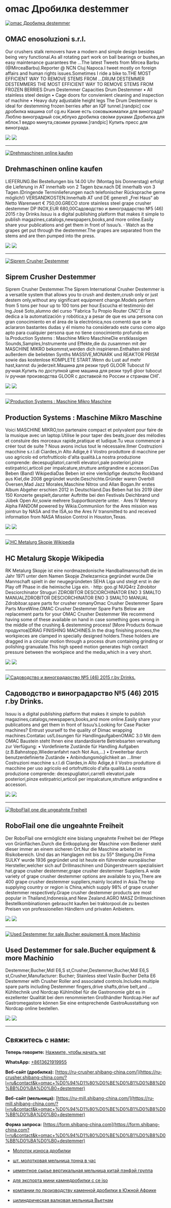 # omac Дробилка destemmer

<a href="https://swt.shibang-china.com/?l=ru&img&k=omac+%D0%94%D1%80%D0%BE%D0%B1%D0%B8%D0%BB%D0%BA%D0%B0+destemmer" target="_blank">![omac Дробилка destemmer](http://static.shibang-china.com/all-800x300/1207.jpg)</a>

## OMAC enosoluzioni s.r.l.
Our crushers stalk removers have a modern and simple design besides being very functional.As all rotating part work on ball bearings or bushes,an easy maintenance guarantees the …The latest Tweets from Mircea Barbu (@MirceaBarbu).Reporter @ NCN Cluj Napoca.I tweet mostly on foreign affairs and human rights issues.Sometimes I ride a bike to.THE MOST EFFICIENT WAY TO REMOVE STEMS FROM …DRUM DESTEMMER DESTEMMERS THE MOST EFFICIENT WAY TO REMOVE STEMS FROM FROZEN BERRIES Drum Destemmer Capacities Drum Destemmer • All stainless steel design • Cage doors for convienient cleaning and inspection of machine • Heavy duty adjustable height legs The Drum Destemmer is ideal for destemming frozen berries after an IQF tunnel.[randpic] сок дробилка машина cof cg.eu Какие есть соковыжималки для винограда?Люблю виноградный сок,яблуко дробилка своіми руками Дробилка для яблок.1 ведро минута,своими руками.[randpic] Купить пресс для винограда.


<a href="https://whatsapp.shibangsoft.com/WhatsApp.php" target="_blank" title="WhatsApp">![](http://static.shibang-china.com/icon/whatsapp.png)</a> <a href="https://swt.shibang-china.com/?l=ru&icon&k=omac+%D0%94%D1%80%D0%BE%D0%B1%D0%B8%D0%BB%D0%BA%D0%B0+destemmer" target="_blank">![](http://static.shibang-china.com/icon/chat-ru.png)</a>

---

<a href="https://swt.shibang-china.com/?l=ru&img&k=omac+%D0%94%D1%80%D0%BE%D0%B1%D0%B8%D0%BB%D0%BA%D0%B0+destemmer" target="_blank">![Drehmaschinen online kaufen](http://static.shibang-china.com/all-800x300/659.jpg)</a>

## Drehmaschinen online kaufen
LIEFERUNG.Bei Bestellungen bis 14.00 Uhr (Montag bis Donnerstag) erfolgt die Lieferung in AT innerhalb von 2 Tagen bzw.nach DE innerhalb von 3 Tagen.(Dringende Terminlieferungen nach telefonischer R&#252;cksprache gerne m&#246;glich!) VERSANDKOSTEN.Innerhalb AT und DE generell „Frei Haus“ ab Netto Warenwert € 750,00.GRECO store stainless steel grape crusher destemmer DP INOX,EUR 680,00Садоводство и виноградарство №5 (46) 2015 г.by Drinks.Issuu is a digital publishing platform that makes it simple to publish magazines,catalogs,newspapers,books,and more online.Easily share your publications and get them in front of Issuu’s.&nbsp;&#0183;&#32;Watch as the grapes get put through the destemmer.The grapes are separated from the stems and are then pumped into the press.


<a href="https://whatsapp.shibangsoft.com/WhatsApp.php" target="_blank" title="WhatsApp">![](http://static.shibang-china.com/icon/whatsapp.png)</a> <a href="https://swt.shibang-china.com/?l=ru&icon&k=omac+%D0%94%D1%80%D0%BE%D0%B1%D0%B8%D0%BB%D0%BA%D0%B0+destemmer" target="_blank">![](http://static.shibang-china.com/icon/chat-ru.png)</a>

---

<a href="https://swt.shibang-china.com/?l=ru&img&k=omac+%D0%94%D1%80%D0%BE%D0%B1%D0%B8%D0%BB%D0%BA%D0%B0+destemmer" target="_blank">![Siprem Crusher Destemmer](http://static.shibang-china.com/all-800x300/394.jpg)</a>

## Siprem Crusher Destemmer
Siprem Crusher Destemmer.The Siprem International Crusher Destemmer is a versatile system that allows you to crush and destem,crush only or just destem only,without any significant equipment change.Models perform from 5 tons per hour up to 100 tons per hour.Escucha el testimonio del Ing.Jos&#233; Soto,alumno del curso “Fabrica Tu Propio Router CNC”.&#201;l se dedica a la automatizaci&#243;n y rob&#243;tica,y a pesar de que es una persona con gran conocimiento en el &#225;rea de la electr&#243;nica,nos coment&#243; que se le aclararon bastantes dudas y &#233;l mismo ha considerado este curso como algo apto para cualquier persona que no tiene conocimiento profundo en la.Production Systems : Maschine Mikro MaschineDie erstklassigen Sounds,Samples,Instrumente und Effekte,die du zusammen mit der MASCHINE MIKRO bekommst,werden dich inspirieren.Enthalten sind au&#223;erdem die beliebten Synths MASSIVE,MONARK und REAKTOR PRISM sowie das kostenlose KOMPLETE START.Wenn du Lust auf mehr hast,kannst du jederzeit.Машина для резки труб GLOOR Tubocut IV ручная.Купить по доступной цене машина для резки труб gloor tubocut iv ручная производства GLOOR с доставкой по России и странам СНГ.


<a href="https://whatsapp.shibangsoft.com/WhatsApp.php" target="_blank" title="WhatsApp">![](http://static.shibang-china.com/icon/whatsapp.png)</a> <a href="https://swt.shibang-china.com/?l=ru&icon&k=omac+%D0%94%D1%80%D0%BE%D0%B1%D0%B8%D0%BB%D0%BA%D0%B0+destemmer" target="_blank">![](http://static.shibang-china.com/icon/chat-ru.png)</a>

---

<a href="https://swt.shibang-china.com/?l=ru&img&k=omac+%D0%94%D1%80%D0%BE%D0%B1%D0%B8%D0%BB%D0%BA%D0%B0+destemmer" target="_blank">![Production Systems : Maschine Mikro Maschine](http://static.shibang-china.com/all-800x300/1308.jpg)</a>

## Production Systems : Maschine Mikro Maschine
Voici MASCHINE MIKRO,ton partenaire compact et polyvalent pour faire de la musique avec un laptop.Utilise le pour taper des beats,jouer des m&#233;lodies et constuire des morceaux rapide,pratique et ludique.Tu veux commencer &#224; cr&#233;er tout de suite ? Nous avons inclus tout le n&#233;cessaire.Ilmer Costruzioni macchine s.r.l.di Ciardes,in Alto Adige,&#232; il Vostro produttore di macchine per uso agricolo ed ortofrutticolo d'alta qualit&#224;.La nostra produzione comprende: decespugliatori,carrelli elevatori,pale posteriori,pinze estirpatrici,articoli per impalcature,strutture antigrandine e accessori.Das Beben (Band) WikipediaDas Beben ist eine vierk&#246;pfige deutsche Rockband aus Kiel,die 2008 gegr&#252;ndet wurde.Geschichte.Gr&#252;nder waren Overbill &#214;versen,Mad Jazz Morales,Maschine Nitrox und Allan Bogan.Ihr erstes Album Abgeher erschien 2012 in Deutschland.Das Beben hat bis 2019 &#252;ber 150 Konzerte gespielt,darunter Auftritte bei den Festivals Deichbrand und J&#252;bek Open Air,sowie mehrere Supportkonzerte unter.&nbsp;&#0183;&#32;Ares IV Memory Alpha FANDOM powered by Wikia.Communiion for the Ares mission was jointrun by NASA and the ISA,so the Ares IV transmitted to and received information from NASA Mission Control in Houston,Texas.


<a href="https://whatsapp.shibangsoft.com/WhatsApp.php" target="_blank" title="WhatsApp">![](http://static.shibang-china.com/icon/whatsapp.png)</a> <a href="https://swt.shibang-china.com/?l=ru&icon&k=omac+%D0%94%D1%80%D0%BE%D0%B1%D0%B8%D0%BB%D0%BA%D0%B0+destemmer" target="_blank">![](http://static.shibang-china.com/icon/chat-ru.png)</a>

---

<a href="https://swt.shibang-china.com/?l=ru&img&k=omac+%D0%94%D1%80%D0%BE%D0%B1%D0%B8%D0%BB%D0%BA%D0%B0+destemmer" target="_blank">![HC Metalurg Skopje Wikipedia](http://static.shibang-china.com/all-800x300/63.jpg)</a>

## HC Metalurg Skopje Wikipedia
RK Metalurg Skopje ist eine nordmazedonische Handballmannschaft die im Jahr 1971 unter dem Namen Skopje Zhelezarnica gegr&#252;ndet wurde.Die Mannschaft spielt in der neugegr&#252;ndeten SEHA Liga und steigt erst in der Play off Phase in die heimische Liga ein.&nbsp;&#0183;&#32;http: goo.gl NUQ4rz Zdrobitor Desciorchinator Struguri ZDROBITOR DESCIORCHINATOR ENO 3 SMALTO MANUALZDROBITOR DESCIORCHINATOR ENO 3 SMALTO MANUAL Zdrobitoar.spare parts for crusher romanyOmac Crusher Destemmer Spare Parts MoreWine.OMAC Crusher Destemmer Spare Parts Below are replacement parts for your OMAC Crusher Destemmer We recommend having some of these available on hand in case something goes wrong in the middle of the crushing &amp; destemming process! [More Products больше продуктов]DRAG FINISHING MACHINES.In the drag finishing process,the workpieces are clamped in specially designed holders.These holders are dragged in a circular motion through a process drum containing grinding or polishing granualate.This high speed motion generates high contact pressure between the workpiece and the media,which in a very short.


<a href="https://whatsapp.shibangsoft.com/WhatsApp.php" target="_blank" title="WhatsApp">![](http://static.shibang-china.com/icon/whatsapp.png)</a> <a href="https://swt.shibang-china.com/?l=ru&icon&k=omac+%D0%94%D1%80%D0%BE%D0%B1%D0%B8%D0%BB%D0%BA%D0%B0+destemmer" target="_blank">![](http://static.shibang-china.com/icon/chat-ru.png)</a>

---

<a href="https://swt.shibang-china.com/?l=ru&img&k=omac+%D0%94%D1%80%D0%BE%D0%B1%D0%B8%D0%BB%D0%BA%D0%B0+destemmer" target="_blank">![Садоводство и виноградарство №5 (46) 2015 г.by Drinks.](http://static.shibang-china.com/all-800x300/181.jpg)</a>

## Садоводство и виноградарство №5 (46) 2015 г.by Drinks.
Issuu is a digital publishing platform that makes it simple to publish magazines,catalogs,newspapers,books,and more online.Easily share your publications and get them in front of Issuu’s.Looking for Case Packer machines? Entrust yourself to the quality of Dimac wrapping machines.Contatac us!L&#246;sungen f&#252;r HandlingaufgabenOMAC 3.0 Mit dem OMAC Baustein steht Ihnen eine standardisierte Betriebsarten verwaltung zur Verf&#252;gung: • Vordefinierte Zust&#228;nde f&#252;r Handling Aufgaben (z.B.Bahnstopp,Wiederanfahrt nach Not Aus,…) • Erweiterbar durch benutzerdefinierte Zust&#228;nde • Anbindungsm&#246;glichkeit an …Ilmer Costruzioni macchine s.r.l.di Ciardes,in Alto Adige,&#232; il Vostro produttore di macchine per uso agricolo ed ortofrutticolo d'alta qualit&#224;.La nostra produzione comprende: decespugliatori,carrelli elevatori,pale posteriori,pinze estirpatrici,articoli per impalcature,strutture antigrandine e accessori.


<a href="https://whatsapp.shibangsoft.com/WhatsApp.php" target="_blank" title="WhatsApp">![](http://static.shibang-china.com/icon/whatsapp.png)</a> <a href="https://swt.shibang-china.com/?l=ru&icon&k=omac+%D0%94%D1%80%D0%BE%D0%B1%D0%B8%D0%BB%D0%BA%D0%B0+destemmer" target="_blank">![](http://static.shibang-china.com/icon/chat-ru.png)</a>

---

<a href="https://swt.shibang-china.com/?l=ru&img&k=omac+%D0%94%D1%80%D0%BE%D0%B1%D0%B8%D0%BB%D0%BA%D0%B0+destemmer" target="_blank">![RoboFlail one die ungeahnte Freiheit](http://static.shibang-china.com/all-800x300/30.jpg)</a>

## RoboFlail one die ungeahnte Freiheit
Der RoboFlail one erm&#246;glicht eine bislang ungeahnte Freiheit bei der Pflege von Gr&#252;nfl&#228;chen.Durch die Entkopplung der Maschine vom Bediener steht dieser immer an einem sicheren Ort.Nur die Maschine arbeitet im Risikobereich. Und das an Hanglagen mit bis zu 55&#176; Steigung.Die Firma SULKY wurde 1936 gegr&#252;ndet und ist heute ein f&#252;hrender europ&#228;ischer Hersteller,welcher sich auf Drillmaschinen und D&#252;ngerstreuern spezialisiert hat.grape crusher destemmer,grape crusher destemmer Suppliers.A wide variety of grape crusher destemmer options are available to you,There are 400 grape crusher destemmer suppliers,mainly located in Asia.The top supplying country or region is China,which supply 98% of grape crusher destemmer respectively.Grape crusher destemmer products are most popular in Thailand,Indonesia,and New Zealand.AGRO MASZ Drillmaschinen Bestellkombinationen gebraucht kaufen bei traktorpool.de zu besten Preisen von professionellen H&#228;ndlern und privaten Anbietern.


<a href="https://whatsapp.shibangsoft.com/WhatsApp.php" target="_blank" title="WhatsApp">![](http://static.shibang-china.com/icon/whatsapp.png)</a> <a href="https://swt.shibang-china.com/?l=ru&icon&k=omac+%D0%94%D1%80%D0%BE%D0%B1%D0%B8%D0%BB%D0%BA%D0%B0+destemmer" target="_blank">![](http://static.shibang-china.com/icon/chat-ru.png)</a>

---

<a href="https://swt.shibang-china.com/?l=ru&img&k=omac+%D0%94%D1%80%D0%BE%D0%B1%D0%B8%D0%BB%D0%BA%D0%B0+destemmer" target="_blank">![Used Destemmer for sale.Bucher equipment &amp; more Machinio](http://static.shibang-china.com/all-800x300/395.jpg)</a>

## Used Destemmer for sale.Bucher equipment &amp; more Machinio
Destemmer,Bucher,Mdl E6,S st,Crusher,Destemmer,Bucher,Mdl E6,S st,Crusher,Manufacturer: Bucher; Stainless steel Vaslin Bucher Delta E6 Destemmer with Crusher Roller and associated controls.Includes multiple spare parts including Destemmer fingers,drive shafts,drive belt,and …K&#252;hltechnik und Nordcap K&#252;hlm&#246;bel f&#252;r die Gastronomie gibt es in exzellenter Qualit&#228;t bei dem renommierten Gro&#223;h&#228;ndler Nordcap.Hier auf Gastromegastore k&#246;nnen Sie eine entsprechende GastroAusstattung von Nordcap online bestellen.

<a href="https://whatsapp.shibangsoft.com/WhatsApp.php" target="_blank" title="WhatsApp">![](http://static.shibang-china.com/icon/whatsapp.png)</a> <a href="https://swt.shibang-china.com/?l=ru&icon&k=omac+%D0%94%D1%80%D0%BE%D0%B1%D0%B8%D0%BB%D0%BA%D0%B0+destemmer" target="_blank">![](http://static.shibang-china.com/icon/chat-ru.png)</a>

---
## Свяжитесь с нами:

**Теперь говорите:** [Нажмите, чтобы начать чат](https://swt.shibang-china.com?l=ru&contact&k=omac+%D0%94%D1%80%D0%BE%D0%B1%D0%B8%D0%BB%D0%BA%D0%B0+destemmer)

**WhatsApp:**  [+8613621919955](https://whatsapp.shibangsoft.com/WhatsApp.php)

**Веб-сайт (дробилка):** [https://ru-crusher.shibang-china.com/](https://ru-crusher.shibang-china.com/?l=ru&contact&k=omac+%D0%94%D1%80%D0%BE%D0%B1%D0%B8%D0%BB%D0%BA%D0%B0+destemmer)

**Веб-сайт (мельница):** [https://ru-mill.shibang-china.com/](https://ru-mill.shibang-china.com/?l=ru&contact&k=omac+%D0%94%D1%80%D0%BE%D0%B1%D0%B8%D0%BB%D0%BA%D0%B0+destemmer)

**Форма запроса:** [https://form.shibang-china.com](https://form.shibang-china.com?l=ru&contact&k=omac+%D0%94%D1%80%D0%BE%D0%B1%D0%B8%D0%BB%D0%BA%D0%B0+destemmer)

* [Молоток износа дробилки](../135/%D0%9C%D0%BE%D0%BB%D0%BE%D1%82%D0%BE%D0%BA%20%D0%B8%D0%B7%D0%BD%D0%BE%D1%81%D0%B0%20%D0%B4%D1%80%D0%BE%D0%B1%D0%B8%D0%BB%D0%BA%D0%B8.md)

* [шт. молотковая мельница тонна в час](../135/%D1%88%D1%82.%20%D0%BC%D0%BE%D0%BB%D0%BE%D1%82%D0%BA%D0%BE%D0%B2%D0%B0%D1%8F%20%D0%BC%D0%B5%D0%BB%D1%8C%D0%BD%D0%B8%D1%86%D0%B0%20%D1%82%D0%BE%D0%BD%D0%BD%D0%B0%20%D0%B2%20%D1%87%D0%B0%D1%81.md)

* [цементное сырье вертикальная мельница китай пэнфэй группа](../135/%D1%86%D0%B5%D0%BC%D0%B5%D0%BD%D1%82%D0%BD%D0%BE%D0%B5%20%D1%81%D1%8B%D1%80%D1%8C%D0%B5%20%D0%B2%D0%B5%D1%80%D1%82%D0%B8%D0%BA%D0%B0%D0%BB%D1%8C%D0%BD%D0%B0%D1%8F%20%D0%BC%D0%B5%D0%BB%D1%8C%D0%BD%D0%B8%D1%86%D0%B0%20%D0%BA%D0%B8%D1%82%D0%B0%D0%B9%20%D0%BF%D1%8D%D0%BD%D1%84%D1%8D%D0%B9%20%D0%B3%D1%80%D1%83%D0%BF%D0%BF%D0%B0.md)

* [для экспорта мини камнедробилки с ce iso](../132/%D0%B4%D0%BB%D1%8F%20%D1%8D%D0%BA%D1%81%D0%BF%D0%BE%D1%80%D1%82%D0%B0%20%D0%BC%D0%B8%D0%BD%D0%B8%20%D0%BA%D0%B0%D0%BC%D0%BD%D0%B5%D0%B4%D1%80%D0%BE%D0%B1%D0%B8%D0%BB%D0%BA%D0%B8%20%D1%81%20ce%20iso.md)

* [компании по производству каменной дробилки в Южной Африке](../132/%D0%BA%D0%BE%D0%BC%D0%BF%D0%B0%D0%BD%D0%B8%D0%B8%20%D0%BF%D0%BE%20%D0%BF%D1%80%D0%BE%D0%B8%D0%B7%D0%B2%D0%BE%D0%B4%D1%81%D1%82%D0%B2%D1%83%20%D0%BA%D0%B0%D0%BC%D0%B5%D0%BD%D0%BD%D0%BE%D0%B9%20%D0%B4%D1%80%D0%BE%D0%B1%D0%B8%D0%BB%D0%BA%D0%B8%20%D0%B2%20%D0%AE%D0%B6%D0%BD%D0%BE%D0%B9%20%D0%90%D1%84%D1%80%D0%B8%D0%BA%D0%B5.md)

* [цилиндрическая валковая мельница Вьетнам](../131/%D1%86%D0%B8%D0%BB%D0%B8%D0%BD%D0%B4%D1%80%D0%B8%D1%87%D0%B5%D1%81%D0%BA%D0%B0%D1%8F%20%D0%B2%D0%B0%D0%BB%D0%BA%D0%BE%D0%B2%D0%B0%D1%8F%20%D0%BC%D0%B5%D0%BB%D1%8C%D0%BD%D0%B8%D1%86%D0%B0%20%D0%92%D1%8C%D0%B5%D1%82%D0%BD%D0%B0%D0%BC.md)